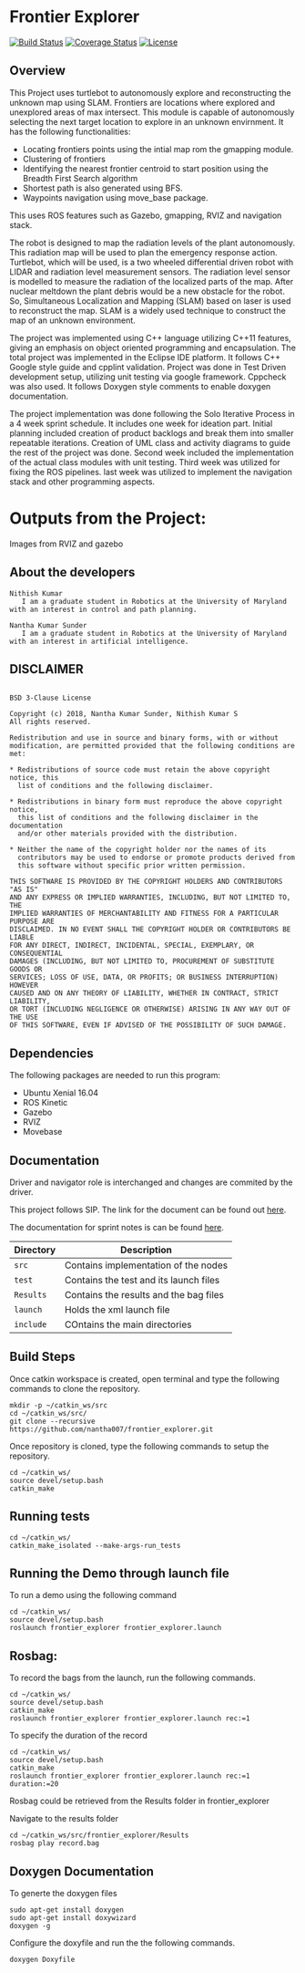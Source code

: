 # Frontier Explorer

[![Build Status](https://travis-ci.org/nantha007/frontierExplorer.svg?branch=master)](https://travis-ci.org/nantha007/frontierExplorer)
[![Coverage Status](https://coveralls.io/repos/github/nantha007/frontierExplorer/badge.svg?branch=master)](https://coveralls.io/github/nantha007/frontierExplorer?branch=master)
[![License](https://img.shields.io/badge/License-BSD%203--Clause-blue.svg)](https://opensource.org/licenses/BSD-3-Clause)


## Overview

This Project uses turtlebot to autonomously explore and reconstructing the unknown map using SLAM. Frontiers are locations where explored and unexplored areas of max intersect. This module is capable of autonomously selecting the next target location to explore in an unknown envirnment. It has the following functionalities:

 - Locating frontiers points using the intial map rom the gmapping module. 
 - Clustering of frontiers 
 - Identifying the nearest frontier centroid to start position using the Breadth First Search algorithm
 - Shortest path is also generated using BFS. 
 - Waypoints navigation using move_base package.

This uses ROS features such as Gazebo, gmapping, RVIZ and navigation stack.

The robot is designed to map the radiation levels of the plant autonomously. This radiation map will be used to plan the emergency response action. Turtlebot, which will be used, is a two wheeled differential driven robot with LIDAR and radiation level measurement sensors. The radiation level sensor is modelled to measure the radiation of the localized parts of the map. After nuclear meltdown the plant debris would be a new obstacle for the robot. So, Simultaneous Localization and Mapping (SLAM) based on laser is used to reconstruct the map. SLAM is a widely used technique to construct the map of an unknown environment.

The project was implemented using C++ language utilizing C++11 features, giving an emphasis on object oriented programming and encapsulation. The total project was implemented in the Eclipse IDE platform. It follows C++  Google style guide and cpplint validation.  Project was done in Test Driven development setup, utilizing unit testing via google framework. Cppcheck was also used. It follows Doxygen style comments to enable doxygen documentation.

The project implementation was done following the Solo Iterative Process in a 4 week sprint schedule. It includes one week for ideation part. Initial planning included creation of product backlogs and break them into smaller repeatable iterations. Creation of UML class and activity diagrams to guide the rest of the project was done. Second week included the implementation of the actual class modules with unit testing. Third week was utilized for fixing the ROS pipelines. last week was utilized to implement the navigation stack and other programming aspects. 


# Outputs from the Project:     


Images from RVIZ and gazebo


## About the developers
```
Nithish Kumar
   I am a graduate student in Robotics at the University of Maryland with an interest in control and path planning.

Nantha Kumar Sunder
   I am a graduate student in Robotics at the University of Maryland with an interest in artificial intelligence.
```

## DISCLAIMER

```

BSD 3-Clause License

Copyright (c) 2018, Nantha Kumar Sunder, Nithish Kumar S
All rights reserved.

Redistribution and use in source and binary forms, with or without
modification, are permitted provided that the following conditions are met:

* Redistributions of source code must retain the above copyright notice, this
  list of conditions and the following disclaimer.

* Redistributions in binary form must reproduce the above copyright notice,
  this list of conditions and the following disclaimer in the documentation
  and/or other materials provided with the distribution.

* Neither the name of the copyright holder nor the names of its
  contributors may be used to endorse or promote products derived from
  this software without specific prior written permission.

THIS SOFTWARE IS PROVIDED BY THE COPYRIGHT HOLDERS AND CONTRIBUTORS "AS IS"
AND ANY EXPRESS OR IMPLIED WARRANTIES, INCLUDING, BUT NOT LIMITED TO, THE
IMPLIED WARRANTIES OF MERCHANTABILITY AND FITNESS FOR A PARTICULAR PURPOSE ARE
DISCLAIMED. IN NO EVENT SHALL THE COPYRIGHT HOLDER OR CONTRIBUTORS BE LIABLE
FOR ANY DIRECT, INDIRECT, INCIDENTAL, SPECIAL, EXEMPLARY, OR CONSEQUENTIAL
DAMAGES (INCLUDING, BUT NOT LIMITED TO, PROCUREMENT OF SUBSTITUTE GOODS OR
SERVICES; LOSS OF USE, DATA, OR PROFITS; OR BUSINESS INTERRUPTION) HOWEVER
CAUSED AND ON ANY THEORY OF LIABILITY, WHETHER IN CONTRACT, STRICT LIABILITY,
OR TORT (INCLUDING NEGLIGENCE OR OTHERWISE) ARISING IN ANY WAY OUT OF THE USE
OF THIS SOFTWARE, EVEN IF ADVISED OF THE POSSIBILITY OF SUCH DAMAGE.

```


## Dependencies

The following packages are needed to run this program:
* Ubuntu Xenial 16.04
* ROS Kinetic
* Gazebo
* RVIZ
* Movebase

## Documentation

Driver and navigator role is interchanged and changes are commited by the driver.

This project follows SIP. The link for the document can be found out [here](https://docs.google.com/spreadsheets/d/1-KtADCIqD6HAsYGd68oA5P-hs-cmr5l4iTkNGygmUoM/edit?usp=sharing).

The documentation for sprint notes is can be found [here](https://docs.google.com/document/d/1QWXToDZXNtXEsLOP8cRoNLw7FY7OOFWPk1sTGDPnR8Q/edit?usp=sharing).


| Directory | Description 			    |
| --------- | ------------------------------------- |
| `src`	    | Contains implementation of the nodes  |
| `test`    | Contains the test and its launch files|
| `Results` | Contains the results and the bag files|
| `launch`  | Holds the xml launch file 	    |
| `include` | COntains the main directories	    |


## Build Steps

Once catkin workspace is created, open terminal and type the following commands to clone the repository.

```
mkdir -p ~/catkin_ws/src
cd ~/catkin_ws/src/
git clone --recursive https://github.com/nantha007/frontier_explorer.git
```

Once repository is cloned, type the following commands to setup the repository.

```
cd ~/catkin_ws/
source devel/setup.bash
catkin_make
```

## Running tests

```
cd ~/catkin_ws/
catkin_make_isolated --make-args-run_tests 
```

## Running the Demo through launch file

To run a demo using the following command

```
cd ~/catkin_ws/
source devel/setup.bash
roslaunch frontier_explorer frontier_explorer.launch
```


## Rosbag:

To record the bags from the launch, run the following commands.

```
cd ~/catkin_ws/
source devel/setup.bash
catkin_make
roslaunch frontier_explorer frontier_explorer.launch rec:=1 
```

To specify the duration of the record

```
cd ~/catkin_ws/
source devel/setup.bash
catkin_make
roslaunch frontier_explorer frontier_explorer.launch rec:=1 duration:=20
```

Rosbag could be retrieved from the Results folder in frontier_explorer

Navigate to the results folder
```
cd ~/catkin_ws/src/frontier_explorer/Results
rosbag play record.bag
```

## Doxygen Documentation  

To generte the doxygen files

```
sudo apt-get install doxygen
sudo apt-get install doxywizard
doxygen -g
```

Configure the doxyfile and run the the following commands.
```
doxygen Doxyfile
```




